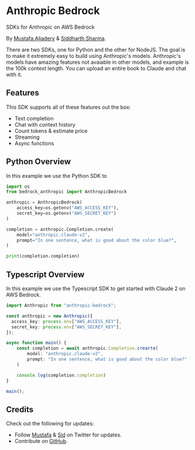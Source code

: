 # Anthropic Bedrock

SDKs for Anthropic on AWS Bedrock

By [Mustafa Aljadery](https://www.maxaljadery.com/) & [Siddharth Sharma](https://stanford.edu/~sidshr/).

There are two SDKs, one for Python and the other for NodeJS. The goal is to make it extremely easy to build using Anthropic's models. Anthropic's models have amazing features not avaiable in other models, and example is the 100k context length. You can upload an entire book to Claude and chat with it.

## Features

This SDK supports all of these features out the box:

- Text completion
- Chat with context history
- Count tokens & estimate price
- Streaming
- Async functions

## Python Overview

In this example we use the Python SDK to

```python
import os
from bedrock_anthropic import AnthropicBedrock

anthropic = AnthropicBedrock(
    access_key=os.getenv("AWS_ACCESS_KEY"),
    secret_key=os.getenv("AWS_SECRET_KEY")
)

completion = anthropic.Completion.create(
    model="anthropic.claude-v2",
    prompt="In one sentence, what is good about the color blue?",
)

print(completion.completion)
```

## Typescript Overview

In this example we use the Typescript SDK to get started with Claude 2 on AWS Bedrock.

```typescript
import Anthropic from "anthropic-bedrock";

const anthropic = new Anthropic({
  access_key: process.env["AWS_ACCESS_KEY"],
  secret_key: process.env["AWS_SECRET_KEY"],
});

async function main() {
    const completion = await anthropic.Completion.crearte(
        model: "anthropic.claude-v2",
        prompt: "In one sentence, what is good about the color blue?"
    )

    console.log(completion.completion)
}

main();
```

## Credits

Check out the following for updates:

- Follow [Mustafa](https://twitter.com/maxaljadery) & [Sid](https://twitter.com/siddrrsh) on Twitter for updates.
- Contribute on [GitHub](https://github.com/mustafaaljadery/anthropic-bedrock).
